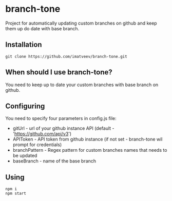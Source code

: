 # branch-tone
Project for automatically updating custom branches on github and keep them up do date with base branch.
## Installation
    git clone https://github.com/imatveev/branch-tone.git
## When should I use branch-tone?
You need to keep up to date your custom branches with base branch on github.
## Configuring
You need to specify four parameters in config.js file:
* gitUrl - url of your github instance API (default - 'https://github.com/api/v3')
* APIToken - API token from github instance (if not set - branch-tone wil prompt for credentials)
* branchPattern - Regex pattern for custom branches names that needs to be updated
* baseBranch - name of the base branch
## Using
    npm i
    npm start
